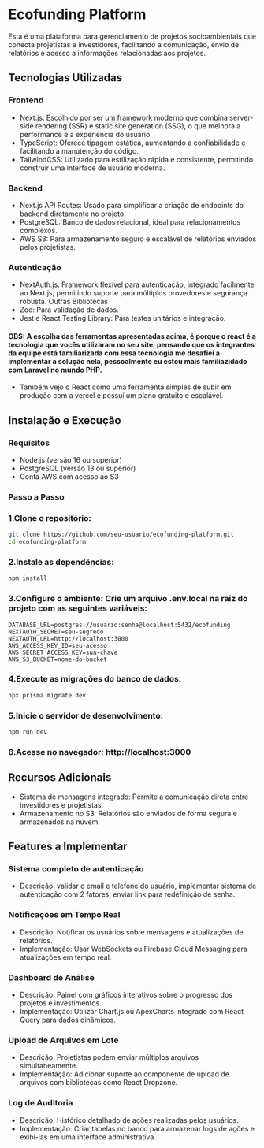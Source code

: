 # Ecofunding Platform

Esta é uma plataforma para gerenciamento de projetos socioambientais que conecta projetistas e investidores, facilitando a comunicação, envio de relatórios e acesso a informações relacionadas aos projetos.

## Tecnologias Utilizadas

### Frontend

- Next.js: Escolhido por ser um framework moderno que combina server-side rendering (SSR) e static site generation (SSG), o que melhora a performance e a experiência do usuário.
- TypeScript: Oferece tipagem estática, aumentando a confiabilidade e facilitando a manutenção do código.
- TailwindCSS: Utilizado para estilização rápida e consistente, permitindo construir uma interface de usuário moderna.

### Backend
- Next.js API Routes: Usado para simplificar a criação de endpoints do backend diretamente no projeto.
- PostgreSQL: Banco de dados relacional, ideal para relacionamentos complexos.
- AWS S3: Para armazenamento seguro e escalável de relatórios enviados pelos projetistas.

### Autenticação
- NextAuth.js: Framework flexível para autenticação, integrado facilmente ao Next.js, permitindo suporte para múltiplos provedores e segurança robusta.
Outras Bibliotecas
- Zod: Para validação de dados.
- Jest e React Testing Library: Para testes unitários e integração.

#### OBS: A escolha das ferramentas apresentadas acima, é porque o react é a tecnologia que vocês utilizaram no seu site, pensando que os integrantes da equipe está familiarizada com essa tecnologia me desafiei a implementar a solução nela, pessoalmente eu estou mais familiazidado com Laravel no mundo PHP.
- Também vejo o React como uma ferramenta simples de subir em produção com a vercel e possuí um plano gratuito e escalável.

## Instalação e Execução
### Requisitos
- Node.js (versão 16 ou superior)
- PostgreSQL (versão 13 ou superior)
- Conta AWS com acesso ao S3

### Passo a Passo
### 1.Clone o repositório:

```bash
git clone https://github.com/seu-usuario/ecofunding-platform.git
cd ecofunding-platform
```

### 2.Instale as dependências:

```bash
npm install
```

### 3.Configure o ambiente: Crie um arquivo .env.local na raiz do projeto com as seguintes variáveis:

```env
DATABASE_URL=postgres://usuario:senha@localhost:5432/ecofunding
NEXTAUTH_SECRET=seu-segredo
NEXTAUTH_URL=http://localhost:3000
AWS_ACCESS_KEY_ID=seu-acesso
AWS_SECRET_ACCESS_KEY=sua-chave
AWS_S3_BUCKET=nome-do-bucket
```

### 4.Execute as migrações do banco de dados:

```bash
npx prisma migrate dev
```

### 5.Inicie o servidor de desenvolvimento:

```bash
npm run dev
```

### 6.Acesse no navegador: http://localhost:3000

## Recursos Adicionais
- Sistema de mensagens integrado: Permite a comunicação direta entre investidores e projetistas.
- Armazenamento no S3: Relatórios são enviados de forma segura e armazenados na nuvem.

## Features a Implementar
### Sistema completo de autenticação
- Descrição: validar o email e telefone do usuário, implementar sistema de autenticação com 2 fatores, enviar link para redefinição de senha.

### Notificações em Tempo Real
- Descrição: Notificar os usuários sobre mensagens e atualizações de relatórios.
- Implementação: Usar WebSockets ou Firebase Cloud Messaging para atualizações em tempo real.

### Dashboard de Análise
- Descrição: Painel com gráficos interativos sobre o progresso dos projetos e investimentos.
- Implementação: Utilizar Chart.js ou ApexCharts integrado com React Query para dados dinâmicos.

### Upload de Arquivos em Lote
- Descrição: Projetistas podem enviar múltiplos arquivos simultaneamente.
- Implementação: Adicionar suporte ao componente de upload de arquivos com bibliotecas como React Dropzone.

### Log de Auditoria
- Descrição: Histórico detalhado de ações realizadas pelos usuários.
- Implementação: Criar tabelas no banco para armazenar logs de ações e exibi-las em uma interface administrativa.